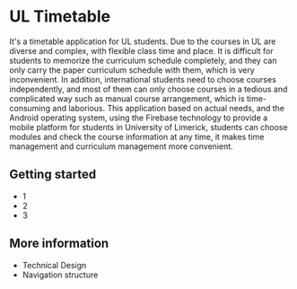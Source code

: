 # UL Timetable
It's a timetable application for UL students.
Due to the courses in UL are diverse and complex, with flexible class time and place. It is difficult for students to memorize the curriculum schedule completely, and they can only carry the paper curriculum schedule with them, which is very inconvenient. In addition, international students need to choose courses independently, and most of them can only choose courses in a tedious and complicated way such as manual course arrangement, which is time-consuming and laborious. 
This application based on actual needs, and the Android operating system, using the Firebase technology to provide a mobile platform for students in University of Limerick, students can choose modules and check the course information at any time, it makes time management and curriculum management more convenient.
## Getting started
* 1
* 2
* 3
## More information
* Technical Design
* Navigation structure
